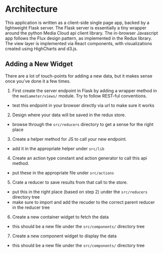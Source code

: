 Architecture
============

This application is written as a client-side single page app, backed by a lightweight 
Flask server. The Flask server is essentially a tiny wrapper around the python Media 
Cloud api client library.  The in-browser Javascript app follows the Flux design pattern, 
as implemented in the Redux library.  The view layer is implemented via React components, 
with visualizations created using HighCharts and d3.js.

Adding a New Widget
-------------------

There are a lot of touch-points for adding a new data, but it makes sense once you've done 
it a few times.

1. First create the server endpoint in Flask by adding a wrapper method in the `mediameter/views/` 
module.  Try to follow REST-ful conventions.
  * test this endpoint in your browser directly via url to make sure it works
2. Design where your data will be saved in the redux store.
  * browse through the `src/reducers` directory to get a sense for the right place
3. Create a helper method for JS to call your new endpoint.
  * add it in the appropriate helper under `src/lib`
4. Create an action type constant and action generator to call this api method.
  * put these in the appropriate file under `src/actions`
5. Crate a reducer to save results from that call to the store.
  * put this in the right place (based on step 2) under the `src/reducers` directory tree
  * make sure to import and add the recuder to the correct parent reducer in the reducer tree
6. Create a new container widget to fetch the data
  * this should be a new file under the `src/components/` directory tree
7. Create a new component widget to display the data
  * this should be a new file under the `src/components/` directory tree
